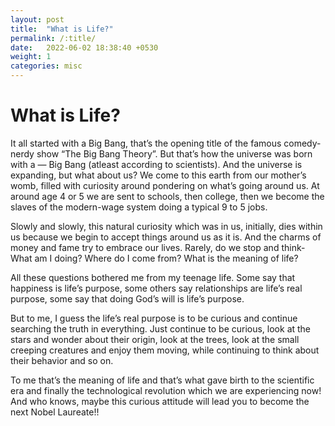 ```yaml
---
layout: post
title:  "What is Life?"
permalink: /:title/
date:   2022-06-02 18:38:40 +0530
weight: 1
categories: misc
---
```


<h1> What is Life?</h1>

It all started with a Big Bang, that’s the opening title of the famous comedy-nerdy show “The Big Bang Theory”. But that’s how the universe was born with a — Big Bang (atleast according to scientists). And the universe is expanding, but what about us? We come to this earth from our mother’s womb, filled with curiosity around pondering on what’s going around us. At around age 4 or 5 we are sent to schools, then college, then we become the slaves of the modern-wage system doing a typical 9 to 5 jobs.

Slowly and slowly, this natural curiosity which was in us, initially, dies within us because we begin to accept things around us as it is. And the charms of money and fame try to embrace our lives. Rarely, do we stop and think- What am I doing? Where do I come from? What is the meaning of life?

All these questions bothered me from my teenage life. Some say that happiness is life’s purpose, some others say relationships are life’s real purpose, some say that doing God’s will is life’s purpose.

But to me, I guess the life’s real purpose is to be curious and continue searching the truth in everything. Just continue to be curious, look at the stars and wonder about their origin, look at the trees, look at the small creeping creatures and enjoy them moving, while continuing to think about their behavior and so on.

To me that’s the meaning of life and that’s what gave birth to the scientific era and finally the technological revolution which we are experiencing now! And who knows, maybe this curious attitude will lead you to become the next Nobel Laureate!!
